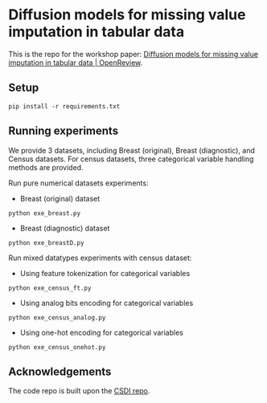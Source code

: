 # Diffusion models for missing value imputation in tabular data

This is the repo for the workshop paper: [Diffusion models for missing value imputation in tabular data | OpenReview](https://openreview.net/forum?id=4q9kFrXC2Ae).

## Setup

```
pip install -r requirements.txt
```

## Running experiments

We provide 3 datasets, including Breast (original), Breast (diagnostic), and Census datasets. For census datasets, three categorical variable handling methods are provided.

Run pure numerical datasets experiments:
- Breast (original) dataset
```
python exe_breast.py
```
- Breast (diagnostic) dataset
```
python exe_breastD.py
```

Run mixed datatypes experiments with census dataset:
- Using feature tokenization for categorical variables
```
python exe_census_ft.py
```
- Using analog bits encoding for categorical variables
```
python exe_census_analog.py
```
- Using one-hot encoding for categorical variables
```
python exe_census_onehot.py
```
## Acknowledgements

The code repo is built upon the [CSDI repo](https://github.com/ermongroup/CSDI).



